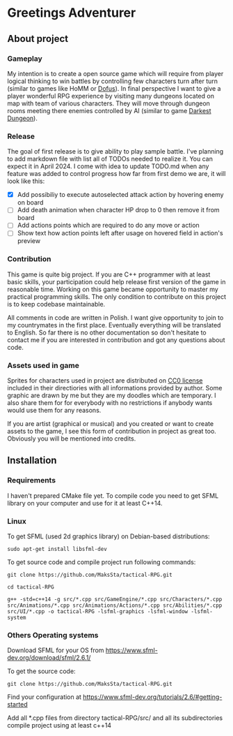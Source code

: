 # Greetings Adventurer

## About project

### Gameplay
My intention is to create a open source game which will require from player logical thinking to win battles by controlling few characters turn after turn (similar to games like HoMM or [Dofus](https://www.dofus.com/)). In final perspective I want to give a player wonderful RPG experience by visiting many dungeons located on map with team of various characters. They will move through dungeon rooms meeting there enemies controlled by AI (similar to game [Darkest Dungeon](https://store.steampowered.com/app/262060/darkest_dungeon/)). 
### Release
The goal of first release is to give ability to play sample battle. I've planning to add markdown file with list all of TODOs needed to realize it. You can expect it in April 2024. I come with idea to update TODO.md when any feature was added to control progress how far from first demo we are, it will look like this:
- [x] Add possibiliy to execute autoselected attack action by hovering enemy on board
- [ ] Add death animation when character HP drop to 0 then remove it from board
- [ ] Add actions points which are required to do any move or action
- [ ] Show text how action points left after usage on hovered field in action's preview
### Contribution
This game is quite big project. If you are C++ programmer with at least basic skills, your participation could help release first version of the game in reasonable time. Working on this game became opportunity to master my practical programming skills. The only condition to contribute on this project is to keep codebase maintainable.

All comments in code are written in Polish. I want give opportunity to join to my countrymates in the first place. Eventually everything will be translated to English. So far there is no other documentation so don't hesitate to contact me if you are interested in contribution and got any questions about code.
### Assets used in game
Sprites for characters used in project are distributed on [CC0 license](https://creativecommons.org/publicdomain/zero/1.0/) included in their directiories with all informations provided by author.
Some graphic are drawn by me but they are my doodles which are temporary. I also share them for for everybody with no restrictions if anybody wants would use them for any reasons.

If you are artist (graphical or musical) and you created or want to create assets to the game, I see this form of contribution in project as great too. Obviously you will be mentioned into credits.
## Installation
### Requirements
I haven't prepared CMake file yet. To compile code you need to get SFML library on your computer and use for it at least C++14.
### Linux
To get SFML (used 2d graphics library) on Debian-based distributions:

```sudo apt-get install libsfml-dev```

To get source code and compile project run following commands:

```git clone https://github.com/MaksSta/tactical-RPG.git```

```cd tactical-RPG```

```g++ -std=c++14 -g src/*.cpp src/GameEngine/*.cpp src/Characters/*.cpp src/Animations/*.cpp src/Animations/Actions/*.cpp src/Abilities/*.cpp src/UI/*.cpp -o tactical-RPG -lsfml-graphics -lsfml-window -lsfml-system```
### Others Operating systems
Download SFML for your OS from https://www.sfml-dev.org/download/sfml/2.6.1/

To get the source code:

```git clone https://github.com/MaksSta/tactical-RPG.git```

Find your configuration at https://www.sfml-dev.org/tutorials/2.6/#getting-started

Add all \*.cpp files from directory tactical-RPG/src/ and all its subdirectories
compile project using at least c++14